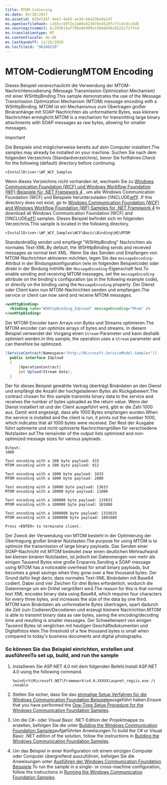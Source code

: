 ```yaml
---
title: MTOM-Codierung
ms.date: 03/30/2017
ms.assetid: 820e316f-4ee1-4eb5-ae38-b6a536e8a14f
ms.openlocfilehash: c2b5cc59f2e2a80a323070e452dfcf7c4c0cc4d6
ms.sourcegitcommit: bc293b14af795e0e999e3304dd40c0222cf2ffe4
ms.translationtype: MT
ms.contentlocale: de-DE
ms.lasthandoff: 11/26/2020
ms.locfileid: "96260210"
---
```

# <a name="mtom-encoding"></a><span data-ttu-id="a506a-102">MTOM-Codierung</span><span class="sxs-lookup"><span data-stu-id="a506a-102">MTOM Encoding</span></span>

<span data-ttu-id="a506a-103">Dieses Beispiel veranschaulicht die Verwendung der MTOM-Nachrichtencodierung (Message Transmission Optimization Mechanism) mit einer WSHttpBinding.</span><span class="sxs-lookup"><span data-stu-id="a506a-103">This sample demonstrates the use of the Message Transmission Optimization Mechanism (MTOM) message encoding with a WSHttpBinding.</span></span> <span data-ttu-id="a506a-104">MTOM ist ein Mechanismus zum Übertragen großer Binäranhänge mit SOAP-Nachrichten als unformatierte Bytes, was kleinere Nachrichten ermöglicht.</span><span class="sxs-lookup"><span data-stu-id="a506a-104">MTOM is a mechanism for transmitting large binary attachments with SOAP messages as raw bytes, allowing for smaller messages.</span></span>  
  
> [!IMPORTANT]
> <span data-ttu-id="a506a-105">Die Beispiele sind möglicherweise bereits auf dem Computer installiert.</span><span class="sxs-lookup"><span data-stu-id="a506a-105">The samples may already be installed on your machine.</span></span> <span data-ttu-id="a506a-106">Suchen Sie nach dem folgenden Verzeichnis (Standardverzeichnis), bevor Sie fortfahren.</span><span class="sxs-lookup"><span data-stu-id="a506a-106">Check for the following (default) directory before continuing.</span></span>  
>
> `<InstallDrive>:\WF_WCF_Samples`  
>
> <span data-ttu-id="a506a-107">Wenn dieses Verzeichnis nicht vorhanden ist, wechseln Sie zu [Windows Communication Foundation (WCF) und Windows Workflow Foundation (WF)-Beispiele für .NET Framework 4](https://www.microsoft.com/download/details.aspx?id=21459) , um alle Windows Communication Foundation (WCF) und Beispiele herunterzuladen [!INCLUDE[wf1](../../../../includes/wf1-md.md)] .</span><span class="sxs-lookup"><span data-stu-id="a506a-107">If this directory does not exist, go to [Windows Communication Foundation (WCF) and Windows Workflow Foundation (WF) Samples for .NET Framework 4](https://www.microsoft.com/download/details.aspx?id=21459) to download all Windows Communication Foundation (WCF) and [!INCLUDE[wf1](../../../../includes/wf1-md.md)] samples.</span></span> <span data-ttu-id="a506a-108">Dieses Beispiel befindet sich im folgenden Verzeichnis.</span><span class="sxs-lookup"><span data-stu-id="a506a-108">This sample is located in the following directory.</span></span>  
>
> `<InstallDrive>:\WF_WCF_Samples\WCF\Basic\Binding\WS\MTOM`  
  
 <span data-ttu-id="a506a-109">Standardmäßig sendet und empfängt "WSHttpBinding" Nachrichten als normales Text-XML.</span><span class="sxs-lookup"><span data-stu-id="a506a-109">By default, the WSHttpBinding sends and received messages as normal text XML.</span></span> <span data-ttu-id="a506a-110">Wenn Sie das Senden und Empfangen von MTOM-Nachrichten aktivieren möchten, legen Sie das `messageEncoding`-Attribut in der Bindungskonfiguration (wie im folgenden Beispielcode) oder direkt in der Bindung mithilfe der `MessageEncoding`-Eigenschaft fest.</span><span class="sxs-lookup"><span data-stu-id="a506a-110">To enable sending and receiving MTOM messages, set the `messageEncoding` attribute on the binding's configuration (as in the following example code), or directly on the binding using the `MessageEncoding` property.</span></span> <span data-ttu-id="a506a-111">Der Dienst oder Client kann nun MTOM-Nachrichten senden und empfangen.</span><span class="sxs-lookup"><span data-stu-id="a506a-111">The service or client can now send and receive MTOM messages.</span></span>  
  
```xml  
<wsHttpBinding>  
  <binding name="WSHttpBinding_IUpload" messageEncoding="Mtom" />  
</wsHttpBinding>  
```  
  
 <span data-ttu-id="a506a-112">Der MTOM-Encoder kann Arrays von Bytes und Streams optimieren.</span><span class="sxs-lookup"><span data-stu-id="a506a-112">The MTOM encoder can optimize arrays of bytes and streams.</span></span> <span data-ttu-id="a506a-113">In diesem Beispiel verwendet der Vorgang einen `Stream`-Parameter und kann deshalb optimiert werden.</span><span class="sxs-lookup"><span data-stu-id="a506a-113">In this sample, the operation uses a `Stream` parameter and can therefore be optimized.</span></span>  

```csharp
[ServiceContract(Namespace="http://Microsoft.ServiceModel.Samples")]  
  public interface IUpload  
  {  
      [OperationContract]  
      int Upload(Stream data);  
  }  
```
  
 <span data-ttu-id="a506a-114">Der für dieses Beispiel gewählte Vertrag überträgt Binärdaten an den Dienst und empfängt die Anzahl der hochgeladenen Bytes als Rückgabewert.</span><span class="sxs-lookup"><span data-stu-id="a506a-114">The contract chosen for this sample transmits binary data to the service and receives the number of bytes uploaded as the return value.</span></span> <span data-ttu-id="a506a-115">Wenn der Dienst installiert ist und der Client ausgeführt wird, gibt er die Zahl 1000 aus. Damit wird angezeigt, dass alle 1000 Bytes empfangen wurden.</span><span class="sxs-lookup"><span data-stu-id="a506a-115">When the service is installed and the client is run, it prints out the number 1000, which indicates that all 1000 bytes were received.</span></span> <span data-ttu-id="a506a-116">Der Rest der Ausgabe führt optimierte und nicht optimierte Nachrichtengrößen für verschiedene Nutzlasten auf.</span><span class="sxs-lookup"><span data-stu-id="a506a-116">The remainder of the output lists optimized and non-optimized message sizes for various payloads.</span></span>  
  
```console
Output:  
1000  
  
Text encoding with a 100 byte payload: 433  
MTOM encoding with a 100 byte payload: 912  
  
Text encoding with a 1000 byte payload: 1633  
MTOM encoding with a 1000 byte payload: 2080  
  
Text encoding with a 10000 byte payload: 13633  
MTOM encoding with a 10000 byte payload: 11080  
  
Text encoding with a 100000 byte payload: 133633  
MTOM encoding with a 100000 byte payload: 101080  
  
Text encoding with a 1000000 byte payload: 1333633  
MTOM encoding with a 1000000 byte payload: 1001080  
  
Press <ENTER> to terminate client.  
```  
  
 <span data-ttu-id="a506a-117">Der Zweck der Verwendung von MTOM besteht in der Optimierung der Übertragung großer binärer Nutzlasten.</span><span class="sxs-lookup"><span data-stu-id="a506a-117">The purpose for using MTOM is to optimize the transmission of large binary payloads.</span></span> <span data-ttu-id="a506a-118">Das Senden einer SOAP-Nachricht mit MTOM bedeutet zwar einen deutlichen Mehraufwand bei kleinen binären Nutzlasten, ist jedoch bei Datenmengen von mehr als einigen Tausend Bytes eine große Ersparnis.</span><span class="sxs-lookup"><span data-stu-id="a506a-118">Sending a SOAP message using MTOM has a noticeable overhead for small binary payloads, but becomes a great savings when they grow over a few thousand bytes.</span></span> <span data-ttu-id="a506a-119">Der Grund dafür liegt darin, dass normales Text-XML Binärdaten mit Base64 codiert. Dabei sind vier Zeichen für drei Bytes erforderlich, wodurch die Datenmenge um ein Drittel vergrößert wird.</span><span class="sxs-lookup"><span data-stu-id="a506a-119">The reason for this is that normal text XML encodes binary data using Base64, which requires four characters for every three bytes, and increases the size of the data by one third.</span></span> <span data-ttu-id="a506a-120">MTOM kann Binärdaten als unformatierte Bytes übertragen, spart dadurch die Zeit zum Codieren/Decodieren und erzeugt kleinere Nachrichten.</span><span class="sxs-lookup"><span data-stu-id="a506a-120">MTOM is able to transmit binary data as raw bytes, saving the encoding/decoding time and resulting is smaller messages.</span></span> <span data-ttu-id="a506a-121">Der Schwellenwert von einigen Tausend Bytes ist verglichen mit heutigen Geschäftsdokumenten und Digitalfotos klein.</span><span class="sxs-lookup"><span data-stu-id="a506a-121">The threshold of a few thousand bytes is small when compared to today's business documents and digital photographs.</span></span>  
  
### <a name="to-set-up-build-and-run-the-sample"></a><span data-ttu-id="a506a-122">So können Sie das Beispiel einrichten, erstellen und ausführen</span><span class="sxs-lookup"><span data-stu-id="a506a-122">To set up, build, and run the sample</span></span>  
  
1. <span data-ttu-id="a506a-123">Installieren Sie ASP.NET 4,0 mit dem folgenden Befehl.</span><span class="sxs-lookup"><span data-stu-id="a506a-123">Install ASP.NET 4.0 using the following command.</span></span>  
  
    ```console
    %windir%\Microsoft.NET\Framework\v4.0.XXXXX\aspnet_regiis.exe /i /enable  
    ```  
  
2. <span data-ttu-id="a506a-124">Stellen Sie sicher, dass Sie das [einmalige Setup Verfahren für die Windows Communication Foundation Beispiele](one-time-setup-procedure-for-the-wcf-samples.md)ausgeführt haben.</span><span class="sxs-lookup"><span data-stu-id="a506a-124">Ensure that you have performed the [One-Time Setup Procedure for the Windows Communication Foundation Samples](one-time-setup-procedure-for-the-wcf-samples.md).</span></span>  
  
3. <span data-ttu-id="a506a-125">Um die C#- oder Visual Basic .NET-Edition der Projektmappe zu erstellen, befolgen Sie die unter [Building the Windows Communication Foundation Samples](building-the-samples.md)aufgeführten Anweisungen.</span><span class="sxs-lookup"><span data-stu-id="a506a-125">To build the C# or Visual Basic .NET edition of the solution, follow the instructions in [Building the Windows Communication Foundation Samples](building-the-samples.md).</span></span>  
  
4. <span data-ttu-id="a506a-126">Um das Beispiel in einer Konfiguration mit einem einzigen Computer oder Computer übergreifend auszuführen, befolgen Sie die Anweisungen unter [Ausführen der Windows Communication Foundation Beispiele](running-the-samples.md).</span><span class="sxs-lookup"><span data-stu-id="a506a-126">To run the sample in a single- or cross-machine configuration, follow the instructions in [Running the Windows Communication Foundation Samples](running-the-samples.md).</span></span>  
